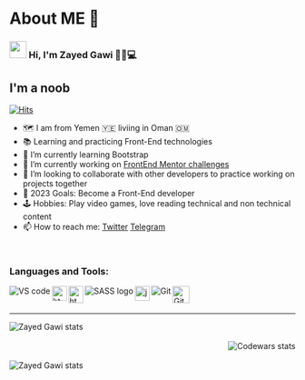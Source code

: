 
<!--
### Hi there 👋


**xZAYEDx/xZAYEDx** is a ✨ _special_ ✨ repository because its `README.md` (this file) appears on your GitHub profile.

Here are some ideas to get you started:

- 🔭 I’m currently working on ...
- 🌱 I’m currently learning ...
- 👯 I’m looking to collaborate on ...
- 🤔 I’m looking for help with ...
- 💬 Ask me about ...
- 📫 How to reach me: ...
- 😄 Pronouns: ...
- ⚡ Fun fact: ...
-->


# About ME 🍏

### <img src="https://raw.githubusercontent.com/MartinHeinz/MartinHeinz/master/wave.gif" width="30px" height="30px"> Hi, I'm Zayed Gawi 🧔🏽💻

## I'm a noob
[![Hits](https://hits.seeyoufarm.com/api/count/incr/badge.svg?url=https%3A%2F%2Fgithub.com%2FxZAYEDx&count_bg=%23080233&title_bg=%23BC082A&icon=riotgames.svg&icon_color=%23EDEDED&title=Fans&edge_flat=false)](https://hits.seeyoufarm.com)

- 🗺 I am from Yemen :yemen: liviing in Oman 🇴🇲
- 📚 Learning and practicing Front-End technologies
- 🌱 I’m currently learning Bootstrap 
- 🔭 I’m currently working on [FrontEnd Mentor challenges](https://www.frontendmentor.io/profile/xZAYEDx)
- 👯 I’m looking to collaborate with other developers to practice working on projects together 
- 🎯 2023 Goals: Become a Front-End developer
- 🕹 Hobbies: Play video games, love reading technical and non technical content
- 📫 How to reach me: [Twitter](https://twitter.com/DrCyborg) [Telegram](https://web.telegram.org/z/)
<br />

### Languages and Tools:

<a href="https://code.visualstudio.com/"><img src="https://user-images.githubusercontent.com/46198029/148898836-45812947-8c25-4e5e-95ec-deda1119826e.png" alt="VS code" img align="left"/></a>

<a href="https://www.w3schools.com/html/default.asp" title="Image from freepnglogos.com"><img src="https://www.freepnglogos.com/uploads/html5-logo-png/html5-logo-html-logo-0.png" width="26" alt="html5 logo, html logo" img align="left"/></a>

<a href="https://www.w3schools.com/css/default.asp" title="Image from freepnglogos.com"><img src="https://www.freepnglogos.com/uploads/html5-logo-png/html5-logo-opencode-css-8.png" width="26" height="30" alt="html5 logo, opencode css" img align="left"/></a>

<a href="https://sass-lang.com/"><img src="https://user-images.githubusercontent.com/46198029/148897529-822e1e4a-5f40-4788-bb21-b34c05c06f9e.png" alt="SASS logo" img align="left"/></a>
  
<a href="https://www.javascript.com/" title="Image from freepnglogos.com"><img src="https://www.freepnglogos.com/uploads/javascript-png/javascript-vector-logo-yellow-png-transparent-javascript-vector-12.png" width="26" alt="javascript vector logo yellow png transparent javascript vector" img align="left"/></a>

<a href="https://git-scm.com/"><img src="https://user-images.githubusercontent.com/46198029/148899127-86a93b98-b651-4504-a789-1a8a4a6cf234.png" alt="Git" img align="left"/></a>

<a href="https://github.com/"><img src="https://user-images.githubusercontent.com/46198029/148899518-e5edd5a6-51df-423e-a870-e6e44a9b9631.png" alt="GitHub" height="30" img align="left"/></a>


<br />
<br />

---
<img align="left" alt="Zayed Gawi stats" src="https://github-readme-stats.vercel.app/api?username=xZAYEDx&show_icons=true&hide_border=true&theme=radical"/>

<br />
<br />

<img align="right" alt="Codewars stats" title="Codewars" src="https://www.codewars.com/users/__ZAYED__/badges/large"/>


<br />
<br />

<img align="left" alt="Zayed Gawi stats" src="https://github-readme-stats.vercel.app/api/top-langs/?username=xZAYEDx&layout=compact&theme=tokyonight"/>


